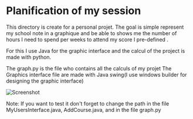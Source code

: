# Planification of my session
This directory is create for a personal projet. 
            The goal is simple represent my school note in a graphique and be able to shows me the number of hours I need to spend per weeks to attend my score I pre-defined .

For this I use Java for the graphic interface and the calcul of the project is made with python.

  The graph.py is the file who contains all the calculs of my projet 
  The Graphics interface file are made with Java swing(I use windows builder for designing the graphic interface)
  
  
![Screenshot](screenshot.png)

Note: If you want to test it don't forget to change the path in the file MyUsersInterface.java, AddCourse.java, and in the file graph.py
